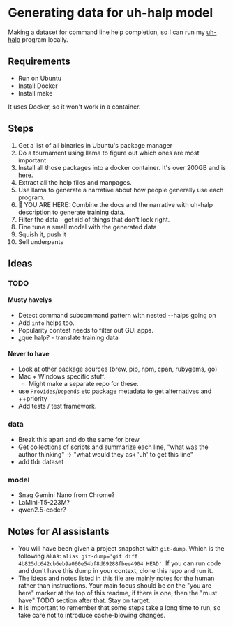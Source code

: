 # Generating data for uh-halp model

Making a dataset for command line help completion, so I can run my
[uh-halp](https://github.com/bitplane/uh-halp) program locally.

## Requirements

* Run on Ubuntu
* Install Docker
* Install make

It uses Docker, so it won't work in a container.

## Steps

1. Get a list of all binaries in Ubuntu's package manager
2. Do a tournament using llama to figure out which ones are most important
3. Install all those packages into a docker container. It's over 200GB and is
   [here](https://hub.docker.com/repository/docker/bitplane1/uh-halp-data-binaries/).
4. Extract all the help files and manpages.
5. Use llama to generate a narrative about how people generally use each program.
6. 📌 YOU ARE HERE: Combine the docs and the narrative with uh-halp description to
   generate training data.
7. Filter the data - get rid of things that don't look right.
8. Fine tune a small model with the generated data
9. Squish it, push it
10. Sell underpants

## Ideas

### TODO

#### Musty havelys

* Detect command subcommand pattern with nested --halps going on 
* Add `info` helps too.
* Popularity contest needs to filter out GUI apps.
* ¿que halp? - translate training data

#### Never to have

* Look at other package sources (brew, pip, npm, cpan, rubygems, go)
* Mac + Windows specific stuff.
  * Might make a separate repo for these. 
* use `Provides`/`Depends` etc package metadata to get alternatives and
  ++priority
* Add tests / test framework.

### data

* Break this apart and do the same for brew
* Get collections of scripts and summarize each line,
  "what was the author thinking" -> "what would they ask 'uh' to get this line"
* add tldr dataset

### model

* Snag Gemini Nano from Chrome?
* LaMini-T5-223M?
* qwen2.5-coder?


## Notes for AI assistants

* You will have been given a project snapshot with `git-dump`. Which is the
  following alias:
  `alias git-dump='git diff 4b825dc642cb6eb9a060e54bf8d69288fbee4904 HEAD'`.
  If you can run code and don't have this dump in your context, clone this
  repo and run it.
* The ideas and notes listed in this file are mainly notes for the human
  rather than instructions. Your main focus should be on the "you are here"
  marker at the top of this readme, if there is one, then the "must have"
  TODO section after that. Stay on target.
* It is important to remember that some steps take a long time to run, so
  take care not to introduce cache-blowing changes.


